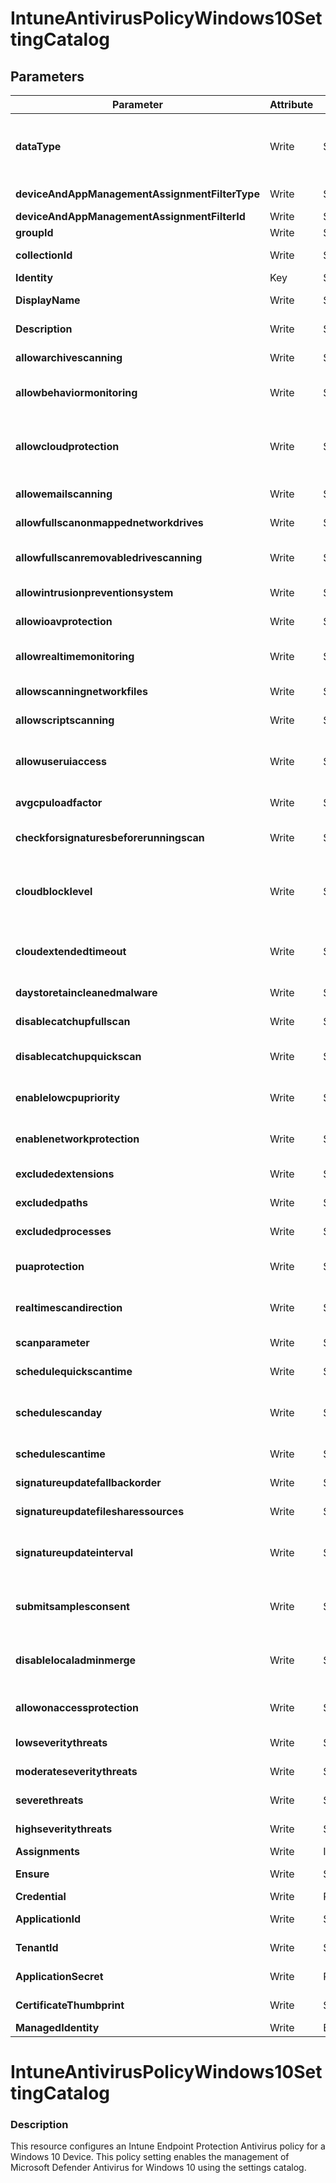 ﻿# IntuneAntivirusPolicyWindows10SettingCatalog

## Parameters

| Parameter | Attribute | DataType | Description | Allowed Values |
| --- | --- | --- | --- | --- |
| **dataType** | Write | String | The type of the target assignment. |#microsoft.graph.groupAssignmentTarget, #microsoft.graph.allLicensedUsersAssignmentTarget, #microsoft.graph.allDevicesAssignmentTarget, #microsoft.graph.exclusionGroupAssignmentTarget, #microsoft.graph.configurationManagerCollectionAssignmentTarget|
| **deviceAndAppManagementAssignmentFilterType** | Write | String | The type of filter of the target assignment i.e. Exclude or Include. Possible values are:none, include, exclude. |none, include, exclude|
| **deviceAndAppManagementAssignmentFilterId** | Write | String | The Id of the filter for the target assignment. ||
| **groupId** | Write | String | The group Id that is the target of the assignment. ||
| **collectionId** | Write | String | The collection Id that is the target of the assignment.(ConfigMgr) ||
| **Identity** | Key | String | Identity of the endpoint protection policy for Windows 10. ||
| **DisplayName** | Write | String | Display name of the endpoint protection policy for Windows 10. ||
| **Description** | Write | String | Description of the endpoint protection policy for Windows 10. ||
| **allowarchivescanning** | Write | String | Allows or disallows scanning of archives. (0: disable feature. 1: enable feature) |0, 1|
| **allowbehaviormonitoring** | Write | String | Allows or disallows Windows Defender Behavior Monitoring functionality. (0: disable feature. 1: enable feature) |0, 1|
| **allowcloudprotection** | Write | String | To best protect your PC, Windows Defender will send information to Microsoft about any problems it finds. Microsoft will analyze that information, learn more about problems affecting you and other customers, and offer improved solutions. (0: disable feature. 1: enable feature) |0, 1|
| **allowemailscanning** | Write | String | Allows or disallows scanning of email.  (0: disable feature. 1: enable feature) |0, 1|
| **allowfullscanonmappednetworkdrives** | Write | String | Allows or disallows a full scan of mapped network drives. (0: disable feature. 1: enable feature) |0, 1|
| **allowfullscanremovabledrivescanning** | Write | String | Allows or disallows a full scan of removable drives. During a quick scan, removable drives may still be scanned. (0: disable feature. 1: enable feature) |0, 1|
| **allowintrusionpreventionsystem** | Write | String | https://github.com/MicrosoftDocs/memdocs/issues/2250 (0: disable feature. 1: enable feature) |0, 1|
| **allowioavprotection** | Write | String | Allows or disallows Windows Defender IOAVP Protection functionality. (0: disable feature. 1: enable feature) |0, 1|
| **allowrealtimemonitoring** | Write | String | Allows or disallows Windows Defender real-time Monitoring functionality. (0: disable feature. 1: enable feature) |0, 1|
| **allowscanningnetworkfiles** | Write | String | Allows or disallows a scanning of network files. (0: disable feature. 1: enable feature) |0, 1|
| **allowscriptscanning** | Write | String | Allows or disallows Windows Defender Script Scanning functionality. (0: disable feature. 1: enable feature) |0, 1|
| **allowuseruiaccess** | Write | String | Allows or disallows user access to the Windows Defender UI. I disallowed, all Windows Defender notifications will also be suppressed. (0: Prevents users from accessing UI. 1: Lets users access UI) |0, 1|
| **avgcpuloadfactor** | Write | SInt32 | Represents the average CPU load factor for the Windows Defender scan (in percent). ||
| **checkforsignaturesbeforerunningscan** | Write | String | This policy setting allows you to manage whether a check for new virus and spyware definitions will occur before running a scan. (0: disable feature. 1: enable feature) |0, 1|
| **cloudblocklevel** | Write | String | This policy setting determines how aggressive Microsoft Defender Antivirus will be in blocking and scanning suspicious files. Value type is integer.(0: Default windows defender blocking level, 2: High blocking level, 4:High+ blocking level, 6:Zero tolerance blocking level) |0, 2, 4, 6|
| **cloudextendedtimeout** | Write | SInt32 | This feature allows Microsoft Defender Antivirus to block a suspicious file for up to 60 seconds, and scan it in the cloud to make sure it's safe. Value type is integer, range is 0 - 50. ||
| **daystoretaincleanedmalware** | Write | SInt32 | Time period (in days) that quarantine items will be stored on the system. ||
| **disablecatchupfullscan** | Write | String | This policy setting allows you to configure catch-up scans for scheduled full scans.  (1: disabled, 0: enabled) |0, 1|
| **disablecatchupquickscan** | Write | String | This policy setting allows you to configure catch-up scans for scheduled quick scans.  (1: disabled, 0: enabled) |0, 1|
| **enablelowcpupriority** | Write | String | This policy setting allows you to enable or disable low CPU priority for scheduled scans. (0: disable feature. 1: enable feature) |0, 1|
| **enablenetworkprotection** | Write | String | This policy allows you to turn on network protection (block/audit) or off. (0: disabled, 1: block mode, 2: audit mode) |0, 1, 2|
| **excludedextensions** | Write | StringArray[] | Allows an administrator to specify a list of file type extensions to ignore during a scan. ||
| **excludedpaths** | Write | StringArray[] | Allows an administrator to specify a list of directory paths to ignore during a scan. ||
| **excludedprocesses** | Write | StringArray[] | Allows an administrator to specify a list of files opened by processes to ignore during a scan. ||
| **puaprotection** | Write | String | Specifies the level of detection for potentially unwanted applications (PUAs). (0: disabled, 1: block mode, 2: audit mode) |0, 1, 2|
| **realtimescandirection** | Write | String | Controls which sets of files should be monitored. (0: Monitor all files (bi-directional), 1: Monitor incoming files, 2: Monitor outgoing files) |0, 1, 2|
| **scanparameter** | Write | String | Selects whether to perform a quick scan or full scan. (1: Quick scan, 2: Full scan) |1, 2|
| **schedulequickscantime** | Write | SInt32 | Selects the time of day that the Windows Defender quick scan should run. ||
| **schedulescanday** | Write | String | Selects the day that the Windows Defender scan should run. (0: Every day, 1: Sunday, 2: Monday, 3: Tuesday, 4: Wednesday, 5: Thursday, 6: Friday, 7: Saturday, 8: No scheduled scan) |0, 1, 2, 3, 4, 5, 6, 7, 8|
| **schedulescantime** | Write | SInt32 | Selects the time of day that the Windows Defender scan should run. ||
| **signatureupdatefallbackorder** | Write | StringArray[] | This policy setting allows you to define the order in which different definition update sources should be contacted. ||
| **signatureupdatefilesharessources** | Write | StringArray[] | This policy setting allows you to configure UNC file share sources for downloading definition updates. ||
| **signatureupdateinterval** | Write | SInt32 | Specifies the interval (in hours) that will be used to check for signatures, so instead of using the ScheduleDay and ScheduleTime the check for new signatures will be set according to the interval. ||
| **submitsamplesconsent** | Write | String | Checks for the user consent level in Windows Defender to send data. (0: Always prompt, 1: Send safe samples automatically, 2: Never send, 3: Send all samples automatically) |0, 1, 2, 3|
| **disablelocaladminmerge** | Write | String | This policy setting controls whether or not complex list settings configured by a local administrator are merged with managed settings. (0: enable local admin merge, 1: disable local admin merge |0, 1|
| **allowonaccessprotection** | Write | String | Allows or disallows Windows Defender On Access Protection functionality. (0: disable feature. 1: enable feature) |0, 1|
| **lowseveritythreats** | Write | String | Allows an administrator to specify low severity threats corresponding action ID to take. |clean, quarantine, remove, allow, userdefined, block|
| **moderateseveritythreats** | Write | String | Allows an administrator to specify moderate severity threats corresponding action ID to take. |clean, quarantine, remove, allow, userdefined, block|
| **severethreats** | Write | String | Allows an administrator to specify high severity threats corresponding action ID to take. |clean, quarantine, remove, allow, userdefined, block|
| **highseveritythreats** | Write | String | Allows an administrator to specify severe threats corresponding action ID to take. |clean, quarantine, remove, allow, userdefined, block|
| **Assignments** | Write | InstanceArray[] | Represents the assignment to the Intune policy. ||
| **Ensure** | Write | String | Present ensures the policy exists, absent ensures it is removed |Present, Absent|
| **Credential** | Write | PSCredential | Credentials of the Intune Admin ||
| **ApplicationId** | Write | String | Id of the Azure Active Directory application to authenticate with. ||
| **TenantId** | Write | String | Name of the Azure Active Directory tenant used for authentication. Format contoso.onmicrosoft.com ||
| **ApplicationSecret** | Write | PSCredential | Secret of the Azure Active Directory tenant used for authentication. ||
| **CertificateThumbprint** | Write | String | Thumbprint of the Azure Active Directory application's authentication certificate to use for authentication. ||
| **ManagedIdentity** | Write | Boolean | Managed ID being used for authentication. ||


# IntuneAntivirusPolicyWindows10SettingCatalog

### Description

This resource configures an Intune Endpoint Protection Antivirus policy for a Windows 10 Device.
This policy setting enables the management of Microsoft Defender Antivirus for Windows 10 using the settings catalog.


